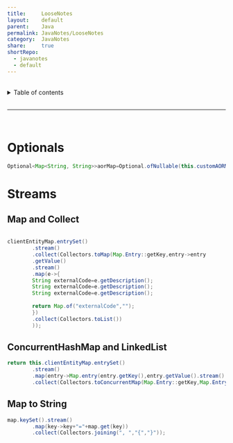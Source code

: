 ```yaml
--- 
title:     LooseNotes  
layout:    default  
parent:    Java  
permalink: JavaNotes/LooseNotes  
category:  JavaNotes  
share:     true  
shortRepo:  
  - javanotes  
  - default    
--- 
```

  
<br/>  
  
<details markdown="block">        
<summary>        
Table of contents        
</summary>        
{: .text-delta }        
1. TOC        
{:toc}        
</details>        
  
<br/>        
  
***        
  
<br/>        
  
# Optionals  
  
```java  
Optional<Map<String, String>>aorMap=Optional.ofNullable(this.customAORMap);  
```  
  
# Streams  
  
## Map and Collect  
  
```java  
  
clientEntityMap.entrySet()  
        .stream()  
        .collect(Collectors.toMap(Map.Entry::getKey,entry->entry  
        .getValue()  
        .stream()  
        .map(e->{  
        String externalCode=e.getDescription();  
        String externalCode=e.getDescription();  
        String externalCode=e.getDescription();  
  
        return Map.of("externalCode","");  
        })  
        .collect(Collectors.toList())  
        ));  
```  
  
## ConcurrentHashMap and LinkedList  
  
```java  
return this.clientEntityMap.entrySet()  
        .stream()  
        .map(entry->Map.entry(entry.getKey(),entry.getValue().stream().map(ClientEntityDetails::toMap).collect(Collectors.toCollection(LinkedList::new))))  
        .collect(Collectors.toConcurrentMap(Map.Entry::getKey,Map.Entry::getValue,(a,b)->b,ConcurrentHashMap::new));  
```  
  
## Map to String  
  
```java  
map.keySet().stream()  
        .map(key->key+"="+map.get(key))  
        .collect(Collectors.joining(", ","{","}"));  
```